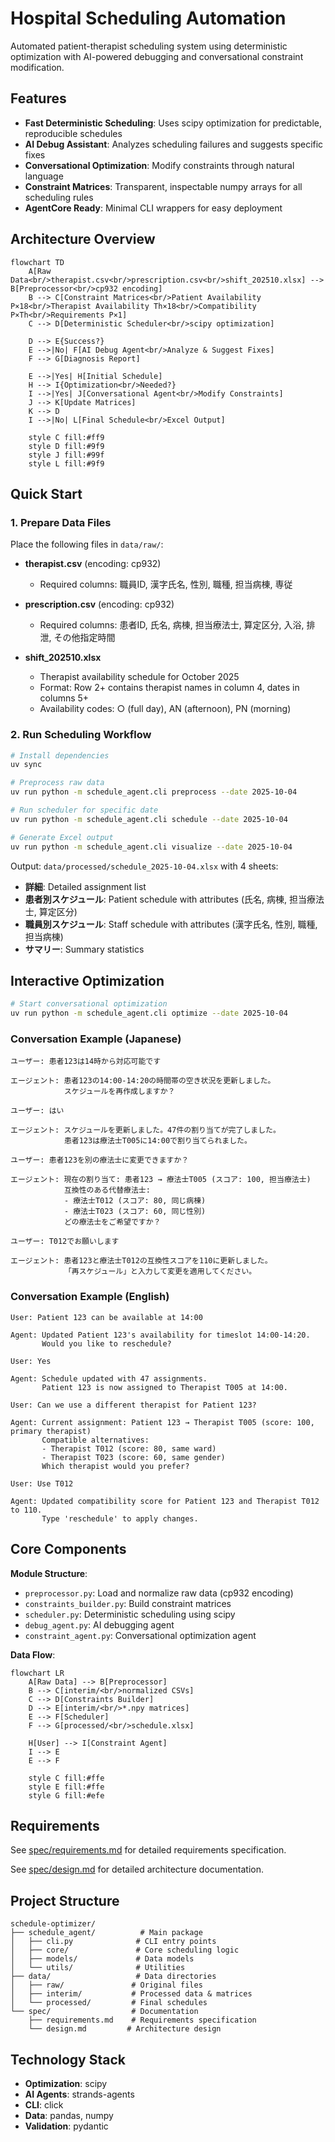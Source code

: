 # Hospital Scheduling Automation

Automated patient-therapist scheduling system using deterministic optimization with AI-powered debugging and conversational constraint modification.

## Features

- **Fast Deterministic Scheduling**: Uses scipy optimization for predictable, reproducible schedules
- **AI Debug Assistant**: Analyzes scheduling failures and suggests specific fixes
- **Conversational Optimization**: Modify constraints through natural language
- **Constraint Matrices**: Transparent, inspectable numpy arrays for all scheduling rules
- **AgentCore Ready**: Minimal CLI wrappers for easy deployment

## Architecture Overview

```mermaid
flowchart TD
    A[Raw Data<br/>therapist.csv<br/>prescription.csv<br/>shift_202510.xlsx] --> B[Preprocessor<br/>cp932 encoding]
    B --> C[Constraint Matrices<br/>Patient Availability P×18<br/>Therapist Availability Th×18<br/>Compatibility P×Th<br/>Requirements P×1]
    C --> D[Deterministic Scheduler<br/>scipy optimization]
    
    D --> E{Success?}
    E -->|No| F[AI Debug Agent<br/>Analyze & Suggest Fixes]
    F --> G[Diagnosis Report]
    
    E -->|Yes| H[Initial Schedule]
    H --> I{Optimization<br/>Needed?}
    I -->|Yes| J[Conversational Agent<br/>Modify Constraints]
    J --> K[Update Matrices]
    K --> D
    I -->|No| L[Final Schedule<br/>Excel Output]
    
    style C fill:#ff9
    style D fill:#9f9
    style J fill:#99f
    style L fill:#9f9
```

## Quick Start

### 1. Prepare Data Files

Place the following files in `data/raw/`:

- **therapist.csv** (encoding: cp932)
  - Required columns: 職員ID, 漢字氏名, 性別, 職種, 担当病棟, 専従
  
- **prescription.csv** (encoding: cp932)
  - Required columns: 患者ID, 氏名, 病棟, 担当療法士, 算定区分, 入浴, 排泄, その他指定時間
  
- **shift_202510.xlsx**
  - Therapist availability schedule for October 2025
  - Format: Row 2+ contains therapist names in column 4, dates in columns 5+
  - Availability codes: ○ (full day), AN (afternoon), PN (morning)

### 2. Run Scheduling Workflow

```bash
# Install dependencies
uv sync

# Preprocess raw data
uv run python -m schedule_agent.cli preprocess --date 2025-10-04

# Run scheduler for specific date
uv run python -m schedule_agent.cli schedule --date 2025-10-04

# Generate Excel output
uv run python -m schedule_agent.cli visualize --date 2025-10-04
```

Output: `data/processed/schedule_2025-10-04.xlsx` with 4 sheets:
- **詳細**: Detailed assignment list
- **患者別スケジュール**: Patient schedule with attributes (氏名, 病棟, 担当療法士, 算定区分)
- **職員別スケジュール**: Staff schedule with attributes (漢字氏名, 性別, 職種, 担当病棟)
- **サマリー**: Summary statistics

## Interactive Optimization

```bash
# Start conversational optimization
uv run python -m schedule_agent.cli optimize --date 2025-10-04
```

### Conversation Example (Japanese)

```
ユーザー: 患者123は14時から対応可能です

エージェント: 患者123の14:00-14:20の時間帯の空き状況を更新しました。
            スケジュールを再作成しますか？

ユーザー: はい

エージェント: スケジュールを更新しました。47件の割り当てが完了しました。
            患者123は療法士T005に14:00で割り当てられました。

ユーザー: 患者123を別の療法士に変更できますか？

エージェント: 現在の割り当て: 患者123 → 療法士T005 (スコア: 100, 担当療法士)
            互換性のある代替療法士:
            - 療法士T012 (スコア: 80, 同じ病棟)
            - 療法士T023 (スコア: 60, 同じ性別)
            どの療法士をご希望ですか？

ユーザー: T012でお願いします

エージェント: 患者123と療法士T012の互換性スコアを110に更新しました。
            「再スケジュール」と入力して変更を適用してください。
```

### Conversation Example (English)

```
User: Patient 123 can be available at 14:00

Agent: Updated Patient 123's availability for timeslot 14:00-14:20.
       Would you like to reschedule?

User: Yes

Agent: Schedule updated with 47 assignments.
       Patient 123 is now assigned to Therapist T005 at 14:00.

User: Can we use a different therapist for Patient 123?

Agent: Current assignment: Patient 123 → Therapist T005 (score: 100, primary therapist)
       Compatible alternatives:
       - Therapist T012 (score: 80, same ward)
       - Therapist T023 (score: 60, same gender)
       Which therapist would you prefer?

User: Use T012

Agent: Updated compatibility score for Patient 123 and Therapist T012 to 110.
       Type 'reschedule' to apply changes.
```

## Core Components

**Module Structure**:
- `preprocessor.py`: Load and normalize raw data (cp932 encoding)
- `constraints_builder.py`: Build constraint matrices
- `scheduler.py`: Deterministic scheduling using scipy
- `debug_agent.py`: AI debugging agent
- `constraint_agent.py`: Conversational optimization agent

**Data Flow**:

```mermaid
flowchart LR
    A[Raw Data] --> B[Preprocessor]
    B --> C[interim/<br/>normalized CSVs]
    C --> D[Constraints Builder]
    D --> E[interim/<br/>*.npy matrices]
    E --> F[Scheduler]
    F --> G[processed/<br/>schedule.xlsx]
    
    H[User] --> I[Constraint Agent]
    I --> E
    E --> F
    
    style C fill:#ffe
    style E fill:#ffe
    style G fill:#efe
```

## Requirements

See [spec/requirements.md](spec/requirements.md) for detailed requirements specification.

See [spec/design.md](spec/design.md) for detailed architecture documentation.

## Project Structure

```
schedule-optimizer/
├── schedule_agent/          # Main package
│   ├── cli.py              # CLI entry points
│   ├── core/               # Core scheduling logic
│   ├── models/             # Data models
│   └── utils/              # Utilities
├── data/                   # Data directories
│   ├── raw/               # Original files
│   ├── interim/           # Processed data & matrices
│   └── processed/         # Final schedules
└── spec/                  # Documentation
    ├── requirements.md    # Requirements specification
    └── design.md         # Architecture design
```

## Technology Stack

- **Optimization**: scipy
- **AI Agents**: strands-agents
- **CLI**: click
- **Data**: pandas, numpy
- **Validation**: pydantic
